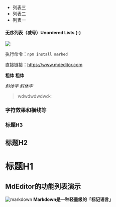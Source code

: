 - 列表三
- 列表二
- 列表一
#### 无序列表（减号）Unordered Lists (-)

[![](https://www.mdeditor.com/images/logos/markdown.png)](https://www.mdeditor.com/images/logos/markdown.png "markdown")

执行命令：`npm install marked`

直接链接：<https://www.mdeditor.com>

**粗体**  __粗体__

*斜体字*      _斜体字_
>wdwdwdwdwd<
### 字符效果和横线等

### 标题H3
## 标题H2
# 标题H1

## MdEditor的功能列表演示
![markdown](https://www.mdeditor.com/images/logos/markdown.png "markdown")
**Markdown是一种轻量级的「标记语言」**
